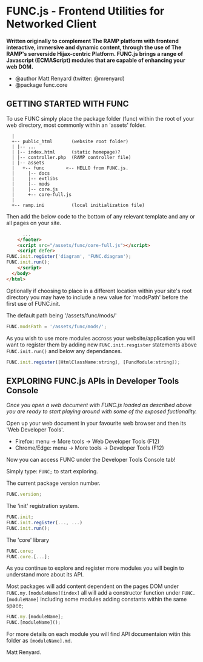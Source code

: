 FUNC.js - Frontend Utilities for Networked Client
==================================================

**Written originally to complement The RAMP platform
with frontend interactive, immersive and dynamic 
content, through the use of The RAMP's serverside
Hijax-centric Platform. FUNC.js brings a range of
Javascript (ECMAScript) modules that are capable
of enhancing your web DOM.**

 * @author Matt Renyard (twitter: @mrenyard)
 * @package func.core

GETTING STARTED WITH FUNC
--------------------------------------------------

To use FUNC simply place the package folder (func)
within the root of your web directory, most commonly
within an 'assets' folder.
```
  |
  +-- public_html       (website root folder)
  | |-- ...
  | |-- index.html      (static homepage)?
  | |-- controller.php  (RAMP controller file)
  | |-- assets
  |   +-- func        <-- HELLO from FUNC.js.
  |     |-- docs
  |     |-- extlibs
  |     |-- mods
  |     |-- core.js
  |     +-- core-full.js
  |
  +-- ramp.ini          (local initialization file)
```
Then add the below code to the bottom of any relevant
template and any or all pages on your site.

```html
      ...
    </footer>
    <script src="/assets/func/core-full.js"></script>
    <script defer>
FUNC.init.register('diagram', 'FUNC.diagram');
FUNC.init.run();
    </script>
  </body>
</html>
```
Optionally if choosing to place in a different location
within your site's root directory you may have to include
a new value for 'modsPath' before the first use of
FUNC.init.

The default path being '/assets/func/mods/'
```javascript
FUNC.modsPath = '/assets/func/mods/';
```

As you wish to use more modules accross your website/application
you will want to register them by adding new `FUNC.init.resgister`
statements above `FUNC.init.run()` and below any dependances.
```javascript
FUNC.init.register([HtmlClassName:string], [FuncModule:string]);
```

EXPLORING FUNC.js APIs in Developer Tools Console
--------------------------------------------------

*Once you open a web document with FUNC.js loaded
as described above you are ready to start playing
around with some of the exposed fuctionality.*

Open up your web document in your favourite web browser
and then its 'Web Developer Tools'.

- Firefox:     menu -> More tools -> Web Developer Tools (F12)
- Chrome/Edge: menu -> More tools -> Developer Tools (F12)

Now you can access FUNC under the Developer Tools Console tab!

Simply type: `FUNC;` to start exploring.

The current package version number.
```javascript
FUNC.version;
```

The 'init' registration system.
```javascript
FUNC.init;
FUNC.init.register(..., ...)
FUNC.init.run();
```

The 'core' library 
```javascript
FUNC.core;
FUNC.core.[...];
```
As you continue to explore and register more modules
you will begin to understand more about its API.

Most packages will add content dependent on the
pages DOM under `FUNC.my.[moduleName][index]`
all will add a constructor function under
`FUNC.[moduleName]` including some modules
adding constants within the same space;

```javascript
FUNC.my.[moduleName];
FUNC.[moduleName]();
```

For more details on each module you will find API
documentaion witin this folder as `[moduleName].md`.

Matt Renyard.

